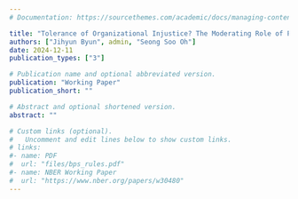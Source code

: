 ```yaml
---
# Documentation: https://sourcethemes.com/academic/docs/managing-content/

title: "Tolerance of Organizational Injustice? The Moderating Role of Public Service Motivation on Turnover Intention"
authors: ["Jihyun Byun", admin, "Seong Soo Oh"]
date: 2024-12-11
publication_types: ["3"]

# Publication name and optional abbreviated version.
publication: "Working Paper"
publication_short: ""

# Abstract and optional shortened version.
abstract: ""

# Custom links (optional).
#   Uncomment and edit lines below to show custom links.
# links:
#- name: PDF
#  url: "files/bps_rules.pdf"
#- name: NBER Working Paper
#  url: "https://www.nber.org/papers/w30480"
---
```

